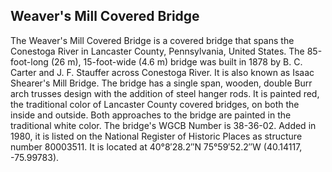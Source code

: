 ## Weaver's Mill Covered Bridge

The Weaver's Mill Covered Bridge is a covered bridge that spans the Conestoga River in Lancaster County, Pennsylvania, United States. The 85-foot-long (26 m), 15-foot-wide (4.6 m) bridge was built in 1878 by B. C. Carter and J. F. Stauffer across Conestoga River. It is also known as Isaac Shearer's Mill Bridge.
The bridge has a single span, wooden, double Burr arch trusses design with the addition of steel hanger rods. It is painted red, the traditional color of Lancaster County covered bridges, on both the inside and outside. Both approaches to the bridge are painted in the traditional white color.
The bridge's WGCB Number is 38-36-02. Added in 1980, it is listed on the National Register of Historic Places as structure number 80003511. It is located at 40°8′28.2″N 75°59′52.2″W (40.14117, -75.99783).